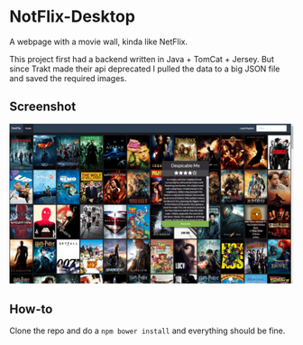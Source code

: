 # NotFlix-Desktop
A webpage with a movie wall, kinda like NetFlix.

This project first had a backend written in Java + TomCat + Jersey. But since Trakt made their api deprecated I pulled the data to a big JSON file and saved the required images.

## Screenshot
![Screenshot](screenshot.png)

## How-to
Clone the repo and do a `npm bower install` and everything should be fine.
